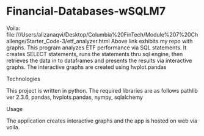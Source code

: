 # Financial-Databases-wSQLM7
Voila: file:///Users/alizanaqvi/Desktop/Columbia%20FinTech/Module%207%20Challenge/Starter_Code-3/etf_analyzer.html
Above link exhibits my repo with graphs.
This program analyzes ETF performance via SQL statements. It creates SELECT statements, runs the statements thru sql engine, then retrieves the data in to dataframes and presents the results via interactive graphs. The interactive graphs are created using hvplot.pandas

Technologies

This project is written in python. The required libraries are as follows pathlib ver 2.3.6, pandas, hvplots.pandas, nympy, sqlalchemy

Usage

The application creates interactive graphs and the app is hosted on web via voila.

